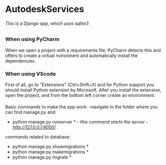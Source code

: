 # AutodeskServices
###### This is a Django app, which uses sqlite3

### When using PyCharm

When we open a project with a requirements file, PyCharm detects this and offers to create a virtual nvironment and automatically install the dependencies.

### When using VScode

First of all, go to "Extensions" (Ctrl+Shift+X) and for Python support you should install Python extension by Microsoft. After you install the extension, open the project, and from the bottom left corner create an environment.

####

Basic commands to make the app work:
-navigate to the folder where you can find manage.py and:

* python manage.py runserver * - *this command starts the server - http://127.0.0.1:8000/*

commands related to database:
* python manage.py showmigrations *
* python manage.py makemigrations *
* python manage.py migrate * 

